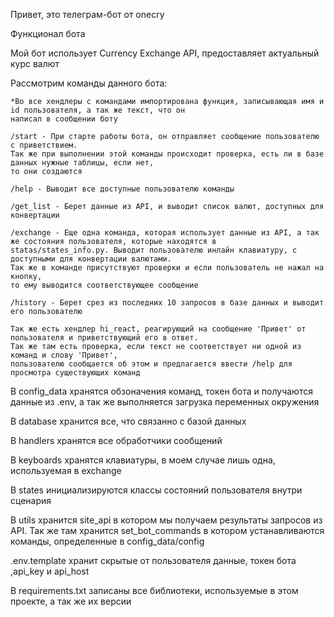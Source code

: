 Привет, это телеграм-бот от onecry

Функционал бота

Мой бот использует Currency Exchange API, предоставляет актуальный курс валют

Рассмотрим команды данного бота:

    *Во все хендлеры с командами импортирована функция, записывающая имя и id пользователя, а так же текст, что он
    написал в сообщении боту
    
    /start - При старте работы бота, он отправляет сообщение пользователю с приветствием.
    Так же при выполнении этой команды происходит проверка, есть ли в базе данных нужные таблицы, если нет,
    то они создаются
    
    /help - Выводит все доступные пользователю команды
    
    /get_list - Берет данные из API, и выводит список валют, доступных для конвертации
    
    /exchange - Еще одна команда, которая использует данные из API, а так же состояния пользователя, которые находятся в
    statas/states_info.py. Выводит пользователю инлайн клавиатуру, с доступными для конвертации валютами.
    Так же в команде присутствуют проверки и если пользователь не нажал на кнопку,
    то ему выводится соответствующее сообщение

    /history - Берет срез из последних 10 запросов в базе данных и выводит его пользователю

    Так же есть хендлер hi_react, реагирующий на сообщение 'Привет' от пользователя и приветствующий его в ответ.
    Так же там есть проверка, если текст не соответствует ни одной из команд и слову 'Привет',
    пользователю сообщается об этом и предлагается ввести /help для просмотра существующих команд

В config_data хранятся обзоначения команд, токен бота и получаются данные из .env, а так же
выполняется загрузка переменных окружения

В database хранится все, что связанно с базой данных

В handlers хранятся все обработчики сообщений

В keyboards хранятся клавиатуры, в моем случае лишь одна, используемая в exchange

В states инициализируются классы состояний пользователя внутри сценария

В utils хранится site_api в котором мы получаем результаты запросов из API. Так же там хранится set_bot_commands
в котором устанавливаются команды, определенные в config_data/config

.env.template хранит скрытые от пользователя данные, токен бота ,api_key и api_host

В requirements.txt записаны все библиотеки, используемые в этом проекте, а так же их версии